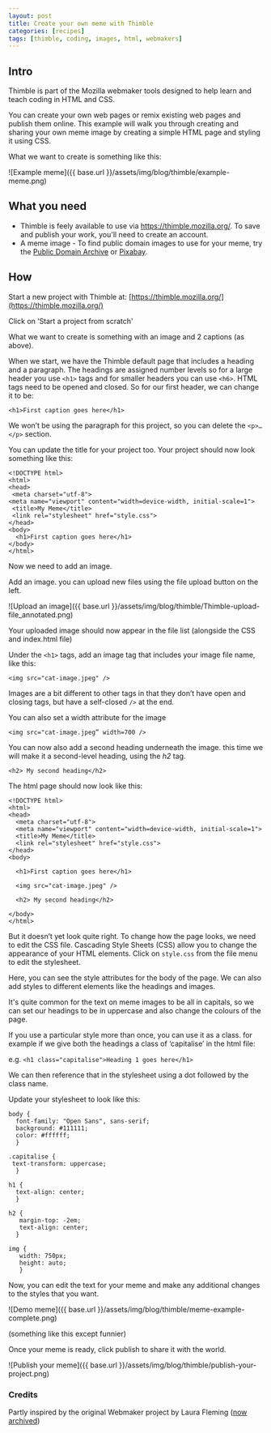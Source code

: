 ```yaml
---
layout: post
title: Create your own meme with Thimble
categories: [recipes]
tags: [thimble, coding, images, html, webmakers]
---
```


## Intro
Thimble is part of the Mozilla webmaker tools designed to help learn and teach coding in HTML and CSS.

You can create your own web pages or remix existing web pages and publish them online.
This example will walk you through creating and sharing your own meme image by creating a simple HTML page and styling it using CSS.

What we want to create is something like this:

![Example meme]({{ base.url }}/assets/img/blog/thimble/example-meme.png)


## What you need

- Thimble is feely available to use via https://thimble.mozilla.org/. To save and publish your work, you'll need to create an account.
- A meme image - To find public domain images to use for your meme, try the [Public Domain Archive](http://publicdomainarchive.com/) or [Pixabay](pixabay.com).


## How

Start a new project with Thimble at: [https://thimble.mozilla.org/](https://thimble.mozilla.org/)

Click on ‘Start a project from scratch'

What we want to create is something with an image and 2 captions (as above).

When we start, we have the Thimble default page that includes a heading and a paragraph. The headings are assigned number levels so for a large header you use `<h1>` tags and for smaller headers you can use `<h6>`. HTML tags need to be opened and closed. So for our first header, we can change it to be:

`<h1>First caption goes here</h1>`

We won’t be using the paragraph for this project, so you can delete the `<p>…</p>` section.

You can update the title for your project too. Your project should now look something like this:

    <!DOCTYPE html>
    <html>
    <head>
     <meta charset="utf-8">
    <meta name="viewport" content="width=device-width, initial-scale=1">
     <title>My Meme</title>
     <link rel="stylesheet" href="style.css">
    </head>
    <body>
      <h1>First caption goes here</h1>
    </body>
    </html>

Now we need to add an image.

Add an image. you can upload new files using the file upload button on the left.

![Upload an image]({{ base.url }}/assets/img/blog/thimble/Thimble-upload-file_annotated.png)

Your uploaded image should now appear in the file list (alongside the CSS and index.html file)

Under the `<h1>` tags, add an image tag that includes your image file name,  like this:

    <img src="cat-image.jpeg" />

 Images are a bit different to other tags in that they don’t have open and closing tags, but have a self-closed `/>` at the end.

You can also set a width attribute for the image

    <img src="cat-image.jpeg” width=700 />

You can now also add a second heading underneath the image. this time we will make it a second-level heading, using the *h2* tag.

    <h2> My second heading</h2>

The html page should now look like this:

    <!DOCTYPE html>
    <html>
    <head>
      <meta charset="utf-8">
      <meta name="viewport" content="width=device-width, initial-scale=1">
      <title>My Meme</title>
      <link rel="stylesheet" href="style.css">
    </head>
    <body>

      <h1>First caption goes here</h1>

      <img src="cat-image.jpeg" />

      <h2> My second heading</h2>

    </body>
    </html>


But it doesn’t yet look quite right. To change how the page looks, we need to edit the CSS file. Cascading Style Sheets (CSS) allow you to change the appearance of your HTML elements. Click on `style.css` from the file menu to edit the stylesheet.

Here, you can see the style attributes for the body of the page. We can also add styles to different elements like the headings and images.

It's quite common for the text on meme images to be all in capitals, so we can set our headings to be in uppercase and also change the colours of the page.

If you use a particular style more than once, you can use it as a class. for example if we give both the headings a class of ‘capitalise’ in the html file:

e.g. `<h1 class="capitalise">Heading 1 goes here</h1>`

We can then reference that in the stylesheet using a dot followed by the class name.

Update your stylesheet to look like this:

    body {
      font-family: "Open Sans", sans-serif;
      background: #111111;
      color: #ffffff;
      }

    .capitalise {
     text-transform: uppercase;
      }

    h1 {
      text-align: center;
      }

    h2 {
       margin-top: -2em;
       text-align: center;
      }

    img {
       width: 750px;
       height: auto;
       }

Now, you can edit the text for your meme and make any additional changes to the styles that you want.

![Demo meme]({{ base.url }}/assets/img/blog/thimble/meme-example-complete.png)

(something like this except funnier)

Once your meme is ready, click publish to share it with the world.

![Publish your meme]({{ base.url }}/assets/img/blog/thimble/publish-your-project.png)

### Credits
Partly inspired by the original Webmaker project by Laura Fleming ([now archived](https://thimble.webmaker.org/project/60766/remix))
